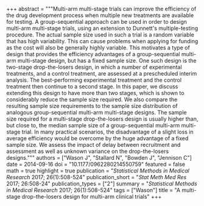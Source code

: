 +++
abstract = """Multi-arm multi-stage trials can improve the efficiency of the drug development process when multiple new treatments are available for testing. A group-sequential approach can be used in order to design multi-arm multi-stage trials, using an extension to Dunnett's multiple-testing procedure. The actual sample size used in such a trial is a random variable that has high variability. This can cause problems when applying for funding as the cost will also be generally highly variable. This motivates a type of design that provides the efficiency advantages of a group-sequential multi-arm multi-stage design, but has a fixed sample size. One such design is the two-stage drop-the-losers design, in which a number of experimental treatments, and a control treatment, are assessed at a prescheduled interim analysis. The best-performing experimental treatment and the control treatment then continue to a second stage. In this paper, we discuss extending this design to have more than two stages, which is shown to considerably reduce the sample size required. We also compare the resulting sample size requirements to the sample size distribution of analogous group-sequential multi-arm multi-stage designs. The sample size required for a multi-stage drop-the-losers design is usually higher than, but close to, the median sample size of a group-sequential multi-arm multi-stage trial. In many practical scenarios, the disadvantage of a slight loss in average efficiency would be overcome by the huge advantage of a fixed sample size. We assess the impact of delay between recruitment and assessment as well as unknown variance on the drop-the-losers designs."""
authors = ["Wason J", "Stallard N", "Bowden J", "Jennison C"]
date = 2014-09-16
doi = "10.1177/0962280214550759"
featured = false
math = true
highlight = true
publication = "*Statistical Methods in Medical Research* 2017; 26(1):508-524"
publication_short = "*Stat Meth Med Res* 2017; 26:508-24"
publication_types = ["2"]
summary = "*Statistical Methods in Medical Research* 2017; 26(1):508-524"
tags = ["Wason"]
title = "A multi-stage drop-the-losers design for multi-arm clinical trials"
+++
